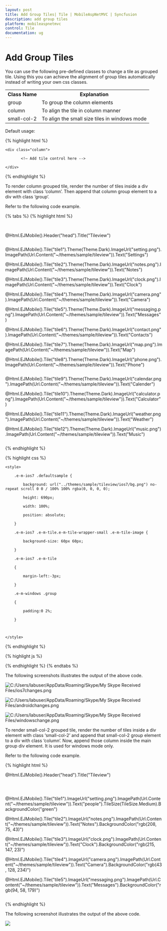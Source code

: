 ```yaml
---
layout: post
title: Add Group Tiles| Tile | MobileAspNetMVC | Syncfusion
description: add group tiles
platform: mobileaspnetmvc
control: Tile
documentation: ug
---
```


# Add Group Tiles

You can use the following pre-defined classes to change a tile as grouped tile. Using this you can achieve the alignment of group tiles automatically instead of writing your own css classes.


<table>
<tr>
<th>
Class Name</th><th>
Explanation</th></tr>
<tr>
<td>
group</td><td>
To group the column elements</td></tr>
<tr>
<td>
column</td><td>
To align the tile in column manner</td></tr>
<tr>
<td>
small-col-2</td><td>
To align the small size tiles in windows mode</td></tr>
</table>

Default usage:

{% highlight html %}

<div class="group">

    <div class="column">

           <!— Add tile control here -->

    </div>

</div>

{% endhighlight %}


To render column grouped tile, render the number of tiles inside a div element with class ‘column’. Then append that column group element to a div with class ‘group’.                                                            

 Refer to the following code example.

{% tabs %}
{% highlight html %}


<div class="defaultsample" style="margin-top: 45px;">

@Html.EJMobile().Header("head").Title("Tileview")

<div class="group">

<div class="column">

@Html.EJMobile().Tile("tile1").Theme(Theme.Dark).ImageUrl("setting.png").ImagePath(Url.Content("~/themes/sample/tileview")).Text("Settings")

@Html.EJMobile().Tile("tile2").Theme(Theme.Dark).ImageUrl("notes.png").ImagePath(Url.Content("~/themes/sample/tileview")).Text("Notes")

@Html.EJMobile().Tile("tile3").Theme(Theme.Dark).ImageUrl("clock.png").ImagePath(Url.Content("~/themes/sample/tileview")).Text("Clock")

@Html.EJMobile().Tile("tile4").Theme(Theme.Dark).ImageUrl("camera.png").ImagePath(Url.Content("~/themes/sample/tileview")).Text("Camera")

@Html.EJMobile().Tile("tile5").Theme(Theme.Dark).ImageUrl("messaging.png").ImagePath(Url.Content("~/themes/sample/tileview")).Text("Messages")

@Html.EJMobile().Tile("tile6").Theme(Theme.Dark).ImageUrl("contact.png").ImagePath(Url.Content("~/themes/sample/tileview")).Text("Contacts")

@Html.EJMobile().Tile("tile7").Theme(Theme.Dark).ImageUrl("map.png").ImagePath(Url.Content("~/themes/sample/tileview")).Text("Map")

@Html.EJMobile().Tile("tile8").Theme(Theme.Dark).ImageUrl("phone.png").ImagePath(Url.Content("~/themes/sample/tileview")).Text("Phone")

</div>

<div class="column">

@Html.EJMobile().Tile("tile9").Theme(Theme.Dark).ImageUrl("calendar.png").ImagePath(Url.Content("~/themes/sample/tileview")).Text("Calender")

@Html.EJMobile().Tile("tile10").Theme(Theme.Dark).ImageUrl("calculator.png").ImagePath(Url.Content("~/themes/sample/tileview")).Text("Calculator")

@Html.EJMobile().Tile("tile11").Theme(Theme.Dark).ImageUrl("weather.png").ImagePath(Url.Content("~/themes/sample/tileview")).Text("Weather")

@Html.EJMobile().Tile("tile12").Theme(Theme.Dark).ImageUrl("music.png").ImagePath(Url.Content("~/themes/sample/tileview")).Text("Music")

</div>

</div>

</div>

{% endhighlight %}

{% highlight css %}

    <style>

        .e-m-ios7 .defaultsample {

            background: url("../themes/sample/tileview/ios7/bg.png") no-repeat scroll 0 0 / 100% 100% rgba(0, 0, 0, 0);

            height: 690px;

            width: 100%;

            position: absolute;

        }

        .e-m-ios7 .e-m-tile.e-m-tile-wrapper-small .e-m-tile-image {

            background-size: 60px 60px;

        }

        .e-m-ios7 .e-m-tile

        {

            margin-left:-3px;

        }

        .e-m-windows .group

        {

            padding:0 2%;

        }



    </style>
	
{% endhighlight %}

{% highlight js %}

<script>

        if (ej.getRenderMode() == "windows") {

            $($('.group').find('div[data-role="ejmtile"]')).attr({ 'data-ej-backgroundcolor': 'blue' });

        }

        if (ej.getRenderMode() == "android")

            $($('.group').find('div[data-role="ejmtile"]')).attr({ 'data-ej-theme': 'light' });

</script>

{% endhighlight %}
{% endtabs %}

The following screenshots illustrates the output of the above code.

![C:/Users/labuser/AppData/Roaming/Skype/My Skype Received Files/ios7changes.png](Add-Group-Tiles_images/Add-Group-Tiles_img1.png)



![C:/Users/labuser/AppData/Roaming/Skype/My Skype Received Files/androidchanges.png](Add-Group-Tiles_images/Add-Group-Tiles_img2.png)



![C:/Users/labuser/AppData/Roaming/Skype/My Skype Received Files/windowschange.png](Add-Group-Tiles_images/Add-Group-Tiles_img3.png)



To render small-col-2 grouped tile, render the number of tiles inside a div element with class ‘small-col-2’ and append that small-col-2 group element to a div with class ‘column’. Now, append those column inside the main group div element. It is used for windows mode only.

Refer to the following code example.

{% highlight html %}

@Html.EJMobile().Header("head").Title("Tileview")

<div class="defaultsample" style="margin-top: 45px;">

<div class="group">

<div class="column">

@Html.EJMobile().Tile("tile1").ImageUrl("setting.png").ImagePath(Url.Content("~/themes/sample/tileview")).Text("people").TileSize(TileSize.Medium).BackgroundColor("green")



<div class="small-col-2">

@Html.EJMobile().Tile("tile2").ImageUrl("notes.png").ImagePath(Url.Content("~/themes/sample/tileview")).Text("Notes").BackgroundColor("rgb(208, 75, 43)")



@Html.EJMobile().Tile("tile3").ImageUrl("clock.png").ImagePath(Url.Content("~/themes/sample/tileview")).Text("Clock").BackgroundColor("rgb(215, 147, 23)")



@Html.EJMobile().Tile("tile4").ImageUrl("camera.png").ImagePath(Url.Content("~/themes/sample/tileview")).Text("Camera").BackgroundColor("rgb(43, 128, 234)")



@Html.EJMobile().Tile("tile5").ImageUrl("messaging.png").ImagePath(Url.Content("~/themes/sample/tileview")).Text("Messages").BackgroundColor("rgb(94, 58, 179)")



</div>

</div>

</div>  

</div>

{% endhighlight %}

The following screenshot illustrates the output of the above code.

![](Add-Group-Tiles_images/Add-Group-Tiles_img4.png)



